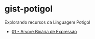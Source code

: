 # gist-potigol
Explorando recursos da Linguagem Potigol

- [01 - Arvore Binária de Expressão](https://github.com/lrlucena/gist-potigol/blob/main/01-Arvore%20Bin%C3%A1ria%20de%20Express%C3%A3o/arvorebinaria.poti)
